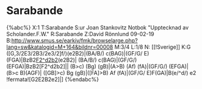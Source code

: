 # Sarabande

{%abc%}
X:1
T:Sarabande
S:ur Joan Stankovitz Notbok "Upptecknad av Scholander.F.W."
R:Sarabande
Z:David Rönnlund 09-02-19
B:http://www.smus.se/earkiv/fmk/browselarge.php?lang=sw&katalogid=M+164&bildnr=00008
M:3/4
L:1/8
N: [[!Sverige]]
K:G
([G,3/2E3/2B3/2e3/2]f/)(e2B2)|(BA/B/) c(BAG)|(GF/G/ E)(FGA)|BzB2[F2^d2b2]([G,3/2E3/2B3/2e3/2]f/)(e2B2)|
(BA/B/) c(BAG)|(GF/G/) (EFGA)|BzB2[F2^d2b2]||
(B>c) (Bg) (gB)|(A>B) (Af) (fA)|(GF/G/) (EFGA)|(B>c B)(AGF)|
([GB]>c) Bg (gB)|([FA]>B) Af (fA)|(GF/G/ E)F(GA)|B(e/^d/) e2 !fermata![G2E2B2e2]|]
{%endabc%}



